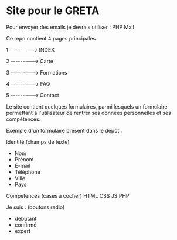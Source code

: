 # Site pour le GRETA 
Pour envoyer des emails je devrais utiliser : PHP Mail

Ce repo contient 4 pages principales


1 ---------> INDEX 


2 ---------> Carte


3 ---------> Formations


4 ---------> FAQ


5 ---------> Contact




Le site contient quelques formulaires, parmi lesquels un formulaire permettant à l'utilisateur de rentrer ses données personnelles et ses compétences.


Exemple d'un formulaire présent dans le dépôt : 

Identité (champs de texte)
- Nom
- Prénom
- E-mail
- Téléphone
- Ville
- Pays

Compétences (cases à cocher)
HTML
CSS
JS
PHP

Je suis : (boutons radio)
- débutant
- confirmé
- expert
